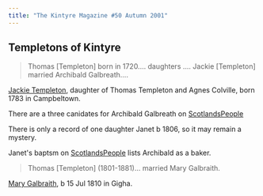 ```yaml
---
title: "The Kintyre Magazine #50 Autumn 2001"
---
```


## Templetons of Kintyre

> Thomas [Templeton] born in 1720.... daughters .... Jackie [Templeton] married Archibald Galbreath....

[Jackie Templeton](https://www.familysearch.org/tree/person/details/M1Y6-8FX), daughter of Thomas Templeton and Agnes Colville, born 1783 in Campbeltown.

There are a three canidates for Archibald Galbreath on [ScotlandsPeople](https://www.scotlandspeople.gov.uk/record-results?search_type=people&event=%28B%20OR%20C%20OR%20S%29&record_type%5B0%5D=opr_births&church_type=Old%20Parish%20Registers&dl_cat=church&dl_rec=church-births-baptisms&surname=galbreath&surname_so=fuzzy&forename=archibald&forename_so=exact&sex=M&from_year=1770&to_year=1780&parent_names_so=exact&parent_name_two_so=exact&county=ARGYLL&record=Church%20of%20Scotland%20%28old%20parish%20registers%29%20Roman%20Catholic%20Church%20Other%20churches&rd_real_name%5B0%5D=CAMPBELTOWN%20%28LANDWARD%29%20OR%20CAMPBELTOWN%20%28BURGH%29%20OR%20CAMPBELTOWN&rd_display_name%5B0%5D=CAMPBELTOWN%20%28LANDWARD%29%7CCAMPBELTOWN%20%28BURGH%29%7CCAMPBELTOWN_CAMPBELTOWN&rd_label%5B0%5D=CAMPBELTOWN&rd_name%5B0%5D=CAMPBELTOWN%20%2ALANDWARD%2A%20OR%20CAMPBELTOWN%20%2ABURGH%2A%20OR%20CAMPBELTOWN)

There is only a record of one daughter Janet b 1806, so it may remain a mystery.

Janet's baptsm on [ScotlandsPeople](https://www.scotlandspeople.gov.uk/view-image/nrs_opr_records/2358120?image=293) lists Archibald as a baker.

> Thomas [Templeton] (1801-1881)... married Mary Galbraith.

[Mary Galbraith](https://www.familysearch.org/tree/person/details/KCKB-P89), b 15 Jul 1810 in Gigha.
